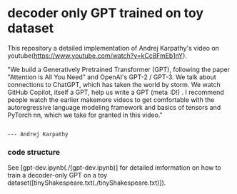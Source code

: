 # decoder only GPT trained on toy dataset

This repository a detailed implementation of Andrej Karpathy's video on youtube(https://www.youtube.com/watch?v=kCc8FmEb1nY).

"We build a Generatively Pretrained Transformer (GPT), following the paper "Attention is All You Need" and OpenAI's GPT-2 / GPT-3. We talk about connections to ChatGPT, which has taken the world by storm. We watch GitHub Copilot, itself a GPT, help us write a GPT (meta :D!) . I recommend people watch the earlier makemore videos to get comfortable with the autoregressive language modeling framework and basics of tensors and PyTorch nn, which we take for granted in this video."

                                                                                                         --- Andrej Karpathy
### code structure

 See [gpt-dev.ipynb(./[gpt-dev.ipynb)] for detailed imformation on how to train a decoder-only GPT on a toy dataset([tinyShakespeare.txt(./tinyShakespeare.txt)]).
